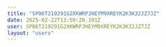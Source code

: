 ```yaml
---
title: "SP06T219291G2XKWRPJHEYM9XREYK2K3K32JZ7JZ"
date: 2025-02-22T13:50:20.191Z
user: SP06T219291G2XKWRPJHEYM9XREYK2K3K32JZ7JZ
layout: "users"
---
```

    